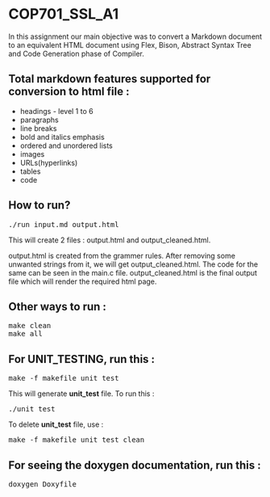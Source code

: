 # COP701_SSL_A1
In this assignment our main objective was to convert a Markdown document to an equivalent HTML document using Flex, Bison, Abstract Syntax Tree and Code Generation phase of Compiler.

## Total markdown features supported for conversion to html file :
- headings - level 1 to 6
- paragraphs
- line breaks
- bold and italics emphasis
- ordered and unordered lists
- images
- URLs(hyperlinks)
- tables
- code

## How to run?
<pre>
./run input.md output.html
</pre>

This will create 2 files : output.html and output_cleaned.html.

output.html is created from the grammer rules. After removing some unwanted strings from it, we will get output_cleaned.html. The code for the same can be seen in the main.c file.
output_cleaned.html is the final output file which will render the required html page.

## Other ways to run :
<pre>
make clean
make all
</pre>

## For UNIT_TESTING, run this :
<pre>
make -f makefile_unit_test
</pre>
This will generate **unit_test** file. To run this :
<pre>
./unit_test
</pre>
To delete **unit_test** file, use :
<pre>
make -f makefile_unit_test clean
</pre>

## For seeing the doxygen documentation, run this :
<pre>
doxygen Doxyfile
</pre>
